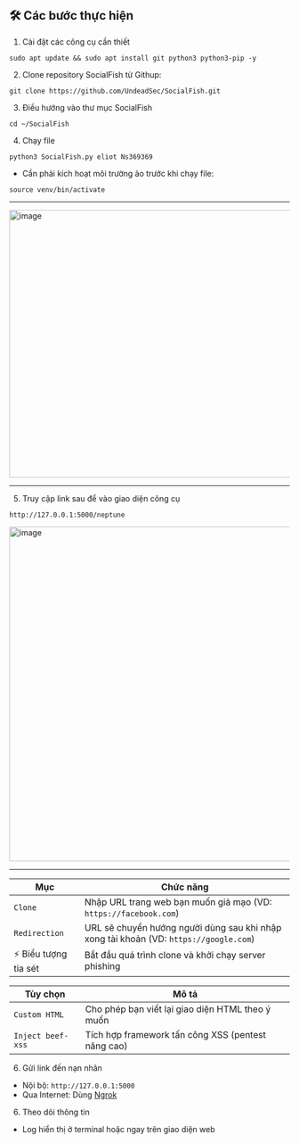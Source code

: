 ## 🛠️ Các bước thực hiện

1. Cài đặt các công cụ cần thiết

```
sudo apt update && sudo apt install git python3 python3-pip -y
```

2. Clone repository SocialFish từ Githup:

```
git clone https://github.com/UndeadSec/SocialFish.git
```

3. Điều hướng vào thư mục SocialFish

```
cd ~/SocialFish
```
 4. Chạy file

```
python3 SocialFish.py eliot Ns369369
```
- Cần phải kích hoạt môi trường ảo trước khi chạy file:
  
```
source venv/bin/activate
```
---

<img width="949" height="480" alt="image" src="https://github.com/user-attachments/assets/876fe858-00b6-4a23-afcd-ef7e17a429ef" />

---

5. Truy cập link sau để vào giao diện công cụ

```
http://127.0.0.1:5000/neptune
```

<img width="800" height="600" alt="image" src="https://github.com/user-attachments/assets/9bc0a309-ddf8-4144-93d3-a17f861b92ae" />

---


| Mục | Chức năng |
| --- | --------- |
| `Clone` | Nhập URL trang web bạn muốn giả mạo (VD: `https://facebook.com`) |
| `Redirection` | URL sẽ chuyển hướng người dùng sau khi nhập xong tài khoản (VD: `https://google.com`) |
| ⚡ Biểu tượng tia sét | Bắt đầu quá trình clone và khởi chạy server phishing |

| Tùy chọn | Mô tả |
| ------- | ----- |
| `Custom HTML` | Cho phép bạn viết lại giao diện HTML theo ý muốn |
| `Inject beef-xss` | Tích hợp framework tấn công XSS (pentest nâng cao) |

6. Gửi link đến nạn nhân

- Nội bộ: `http://127.0.0.1:5000`
- Qua Internet: Dùng [Ngrok](https://ngrok.com)

6. Theo dõi thông tin
- Log hiển thị ở terminal hoặc ngay trên giao diện web
